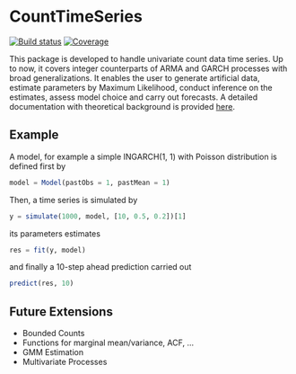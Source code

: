 # CountTimeSeries

[![Build status](https://ci.appveyor.com/api/projects/status/frnihr2qw4328rnf?svg=true)](https://ci.appveyor.com/project/ManuelStapper/counttimeseries-jl-xqtaf)
[![Coverage](https://codecov.io/gh/ManuelStapper/CountTimeSeries.jl/branch/master/graph/badge.svg)](https://codecov.io/gh/ManuelStapper/CountTimeSeries.jl)


This package is developed to handle univariate count data time series. Up to now, it covers integer counterparts of ARMA and GARCH processes with broad generalizations. It enables the user to generate artificial data, estimate parameters by Maximum Likelihood, conduct inference on the estimates, assess model choice and carry out forecasts. A detailed documentation with theoretical background is provided [here](https://github.com/ManuelStapper/CountTimeSeries.jl/blob/master/CountTimeSeries_documentation.pdf).

## Example

A model, for example a simple INGARCH(1, 1) with Poisson distribution is defined first by
```julia
model = Model(pastObs = 1, pastMean = 1)
```
Then, a time series is simulated by
```julia
y = simulate(1000, model, [10, 0.5, 0.2])[1]
```
its parameters estimates
```julia
res = fit(y, model)
```
and finally a 10-step ahead prediction carried out
```julia
predict(res, 10)
```

## Future Extensions
* Bounded Counts
* Functions for marginal mean/variance, ACF, ...
* GMM Estimation
* Multivariate Processes
